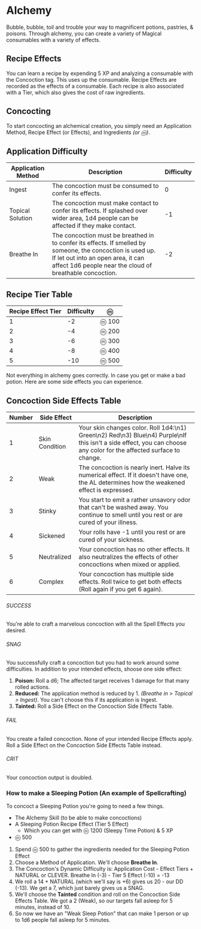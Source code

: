 # Alchemy

Bubble, bubble, toil and trouble your way to magnificent potions, pastries, & poisons. Through alchemy, you can create a variety of Magical consumables with a variety of effects.

## Recipe Effects

You can learn a recipe by expending 5 XP and analyzing a consumable with the Concoction tag. This uses up the consumable. Recipe Effects are recorded as the effects of a consumable. Each recipe is also associated with a Tier, which also gives the cost of raw ingredients.

## Concocting

To start concocting an alchemical creation, you simply need an Application Method, Recipe Effect (or Effects), and Ingredients *(or ⓜ)*.

## Application Difficulty

|Application Method|Description|Difficulty|
|---|---|---|
|Ingest|The concoction must be consumed to confer its effects.|0|
|Topical Solution|The concoction must make contact to confer its effects. If splashed over  wider area, 1d4 people can be affected if they make contact.|-1|
|Breathe In|The concoction must be breathed in to confer its effects. If smelled by someone, the concoction is used up. If let out into an open area, it can affect 1d6 people near the cloud of breathable concoction.|-2|

## Recipe Tier Table

|Recipe Effect Tier|Difficulty|ⓜ|
|---|---|---|
|1|-2|ⓜ 100|
|2|-4|ⓜ 200|
|3|-6|ⓜ 300|
|4|-8|ⓜ 400|
|5|-10|ⓜ 500|

Not everything in alchemy goes correctly. In case you get or make a bad potion. Here are some side effects you can experience.

## Concoction Side Effects Table

|Number|Side Effect|Description|
|---|---|---|
|1|Skin Condition|Your skin changes color. Roll 1d4:\n1) Green\n2) Red\n3) Blue\n4) Purple\nIf this isn't a side effect, you can choose any color for the affected surface to change.|
|2|Weak|The concoction is nearly inert. Halve its numerical effect. If it doesn't have one, the AL determines how the weakened effect is expressed.|
|3|Stinky|You start to emit a rather unsavory odor that can't be washed away. You continue to smell until you rest or are cured of your illness.|
|4|Sickened|Your rolls have -1 until you rest or are cured of your sickness.|
|5|Neutralized|Your concoction has no other effects. It also neutralizes the effects of other concoctions when mixed or applied.|
|6|Complex|Your concoction has multiple side effects. Roll twice to get both effects (Roll again if you get 6 again).|

###### SUCCESS

You're able to craft a marvelous concoction with all the Spell Effects you desired.

###### SNAG

You successfully craft a concoction but you had to work around some difficulties. In addition to your intended effects, shoose one side effect:
1) **Poison:** Roll a d6; The affected target receives 1 damage for that many rolled actions.
2) **Reduced:** The application method is reduced by 1. *(Breathe in > Topical > Ingest)*. You can't choose this if its application is Ingest.
3) **Tainted:** Roll a Side Effect on the Concoction Side Effects Table.

###### FAIL

You create a failed concoction. None of your intended Recipe Effects apply. Roll a Side Effect on the Concoction Side Effects Table instead.

###### CRIT

Your concoction output is doubled.

### How to make a Sleeping Potion (An example of Spellcrafting)

To concoct a Sleeping Potion you're going to need a few things.
- The Alchemy Skill (to be able to make concoctions)
- A Sleeping Potion Recipe Effect (Tier 5 Effect)
    - Which you can get with ⓜ 1200 (Sleepy Time Potion) & 5 XP
- ⓜ 500

1) Spend ⓜ 500 to gather the ingredients needed for the Sleeping Potion Effect
2) Choose a Method of Application. We'll choose **Breathe In**.
3) The Concoction's Dynamic Difficulty is: Application Cost - Effect Tiers + NATURAL or CLEVER. Breathe In (-3) - Tier 5 Effect (-10) = -13
4) We roll a 14 + NATURAL (which we'll say is +6) gives us 20 - our DD (-13). We get a 7, which just barely gives us a SNAG.
5) We'll choose the **Tainted** condition and roll on the Concoction Side Effects Table. We got a 2 (Weak), so our targets fall asleep for 5 minutes, instead of 10.
6) So now we have an "Weak Sleep Potion" that can make 1 person or up to 1d6 people fall asleep for 5 minutes.